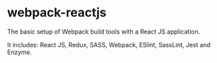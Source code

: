 # webpack-reactjs
The basic setup of Webpack build tools with a React JS application.

It includes: React JS, Redux, SASS, Webpack, ESlint, SassLint, Jest and Enzyme.

